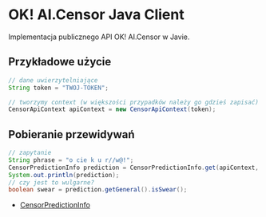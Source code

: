 # OK! AI.Censor Java Client
Implementacja publicznego API OK! AI.Censor w Javie.

## Przykładowe użycie
```java
// dane uwierzytelniające
String token = "TWOJ-TOKEN";

// tworzymy context (w większości przypadków należy go gdzieś zapisać)
CensorApiContext apiContext = new CensorApiContext(token);
```

## Pobieranie przewidywań
```java
// zapytanie
String phrase = "o cie k u r//w@!";
CensorPredictionInfo prediction = CensorPredictionInfo.get(apiContext, phrase);
System.out.println(prediction);
// czy jest to wulgarne?
boolean swear = prediction.getGeneral().isSwear();
```

- [CensorPredictionInfo](https://github.com/OkaeriPoland/ai-censor-java-api/blob/master/src/main/java/eu/okaeri/aicensor/api/info/CensorPredictionInfo.java)